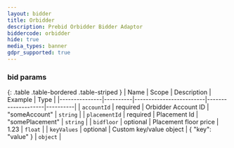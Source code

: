 ```yaml
---
layout: bidder
title: Orbidder
description: Prebid Orbidder Bidder Adaptor
biddercode: orbidder
hide: true
media_types: banner
gdpr_supported: true
---
```


### bid params

{: .table .table-bordered .table-striped }
| Name          | Scope    | Description             | Example            | Type     |
|---------------|----------|-------------------------|--------------------|----------|
| `accountId`   | required | Orbidder Account ID     | "someAccount"      | `string` |
| `placementId` | required | Placement Id            | "somePlacement"    | `string` |
| `bidfloor`    | optional | Placement floor price   | 1.23               | `float`  |
| `keyValues`   | optional | Custom key/value object | { "key": "value" } | `object` |
